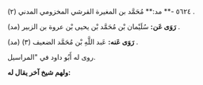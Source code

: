 ٥٦٢٤ -** مد:** مُحَمَّد بن المغيرة القرشي المخزومي المدني (٢) .

**رَوَى عَن:** سُلَيْمان بْن مُحَمَّد بْن يحيى بْن عروة بن الزبير (مد) .

**رَوَى عَنه:** عَبد اللَّهِ بْن مُحَمَّد الضعيف (٣) (مد) .

روى له أَبُو داود في "المراسيل.

**ولهم شيخ آخر يقال له:**